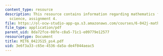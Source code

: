 ```yaml
---
content_type: resource
description: This resource contains information regarding mathematics for computer
  science, assignment 4.
file: https://ol-ocw-studio-app-qa.s3.amazonaws.com/courses/6-042j-mathematics-for-computer-science-spring-2015/3e6f3a33c65e4536da5ade4f044aeac5_MIT6_042JS15_ps4.pdf
file_type: application/pdf
parent_uid: 8da72fce-08fe-c8a5-71c1-e09779e12577
resourcetype: Document
title: MIT6_042JS15_ps4.pdf
uid: 3e6f3a33-c65e-4536-da5a-de4f044aeac5
---
```

